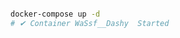 <p align="center">
	<img href="./_readme/static/WaSsf.png" />
</p>

```bash
docker-compose up -d
# ✔ Container WaSsf__Dashy  Started
```
